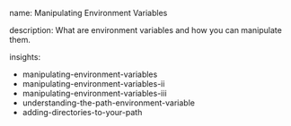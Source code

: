 name: Manipulating Environment Variables

description: What are environment variables and how you can manipulate them.

insights:
  - manipulating-environment-variables
  - manipulating-environment-variables-ii
  - manipulating-environment-variables-iii
  - understanding-the-path-environment-variable
  - adding-directories-to-your-path
